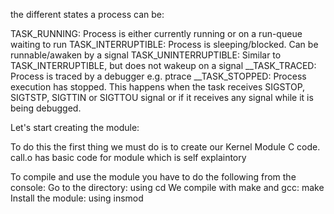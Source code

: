 the different states a process can be:

TASK_RUNNING: Process is either currently running or on a run-queue waiting to run
TASK_INTERRUPTIBLE: Process is sleeping/blocked. Can be runnable/awaken by a signal
TASK_UNINTERRUPTIBLE: Similar to TASK_INTERRUPTIBLE, but does not wakeup on a signal
__TASK_TRACED: Process is traced by a debugger e.g. ptrace
__TASK_STOPPED: Process execution has stopped. This happens when the task receives SIGSTOP, SIGTSTP, SIGTTIN or SIGTTOU signal or if it receives any signal while it is being debugged.

Let's start creating the module:

To do this the first thing we must do is to create our Kernel Module C code.
call.o has basic code for module which is self explaintory

To compile and use the module you have to do the following from the console:
Go to the directory: using cd
We compile with make and gcc: make
Install the module: using insmod
